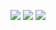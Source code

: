 ![](https://github-profile-summary-cards.vercel.app/api/cards/profile-details?username=DarkBuffalo&theme=default)
![](https://github-profile-summary-cards.vercel.app/api/cards/stats?username=DarkBuffalo&theme=default)
![](https://github-profile-summary-cards.vercel.app/api/cards/repos-per-language?username=DarkBuffalo&theme=default)
